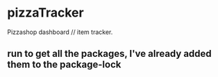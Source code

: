 # pizzaTracker
Pizzashop dashboard // item tracker.
 ## run <npm i> to get all the packages, I've already added them to the package-lock